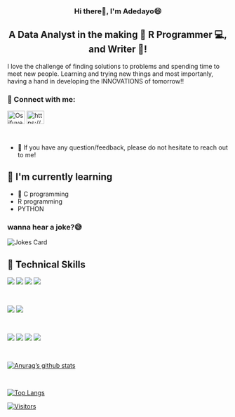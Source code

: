 <p align="center">


<P/>

<h3 align="center">
Hi there👋, I'm Adedayo😄
</h3>

<h2 align="center">
A Data Analyst in the making 💬 R Programmer 💻,  and Writer 🎨!
</h2>

I love the challenge of finding solutions to problems and spending time to meet new people. Learning and trying new things and most importanly, having a hand in developing the INNOVATIONS of tomorrow!!

### 🤝 Connect with me:

<p align="center">

<a href="https://twitter.com/OsifuyeE" target="blank"><img align="center" src="https://raw.githubusercontent.com/rahuldkjain/github-profile-readme-generator/master/src/images/icons/Social/twitter.svg" alt="OsifuyeE" height="30" width="40" /></a>
<a href="https://linkedin.com/in/adedayo-osifuye/" target="blank"><img align="center" src="https://raw.githubusercontent.com/rahuldkjain/github-profile-readme-generator/master/src/images/icons/Social/linked-in-alt.svg" alt="https://www.linkedin.com/in/adedayo-osifuye/" height="30" width="40" /></a>

</p>

</br>

- 💬 If you have any question/feedback, please do not hesitate to reach out to me!


## 🌱 I'm currently learning

- 📱 C programming
- R programming
- PYTHON

<!--- Computer jokes --->
### wanna hear a joke?😅
![Jokes Card](https://readme-jokes.vercel.app/api)

## 💼 Technical Skills

![](https://img.shields.io/badge/Code-Python-informational?style=flat&logo=Python&color=E34F26)
![](https://img.shields.io/badge/Code-C-informational?style=flat&logo=C,C++,C#&color=F7DF1E)
![](https://img.shields.io/badge/Code-R-informational?style=flat&logo=RSTUDIO&color=E34F26)
![](https://img.shields.io/badge/Code-SPSS-informational?style=flat&logo=SPSS&color=E34F26)

</br>

![](https://img.shields.io/badge/Style-Ubuntu-informational?style=flat&logo=Ubuntu&color=7952B3)
![](https://img.shields.io/badge/Style-Linux-informational?style=flat&logo=Linux&color=1572B6)

</br>

![](https://img.shields.io/badge/Tools-RSTUDIO-informational?style=flat&logo=RSTUDIO&color=F24E1E)
![](https://img.shields.io/badge/Tools-Git-informational?style=flat&logo=Git&color=F05032)
![](https://img.shields.io/badge/Tools-GitHub-informational?style=flat&logo=GitHub&color=181717)
![](https://img.shields.io/badge/Tools-SPSS-informational?style=flat&logo=SPSS&color=181717)

<br>

[![Anurag’s github stats](https://github-readme-stats.vercel.app/api?username=Deewhy95)](https://github.com/Deewhy95)

<br>

[![Top Langs](https://github-readme-stats.vercel.app/api/top-langs/?username=Deewhy95&layout=compact)](https://github.com/Deewhy95)

[![Visitors](https://visitor-badge.glitch.me/badge?page_id=Deewhy95.Deewhy95)](https://www.yushi.dev/)
